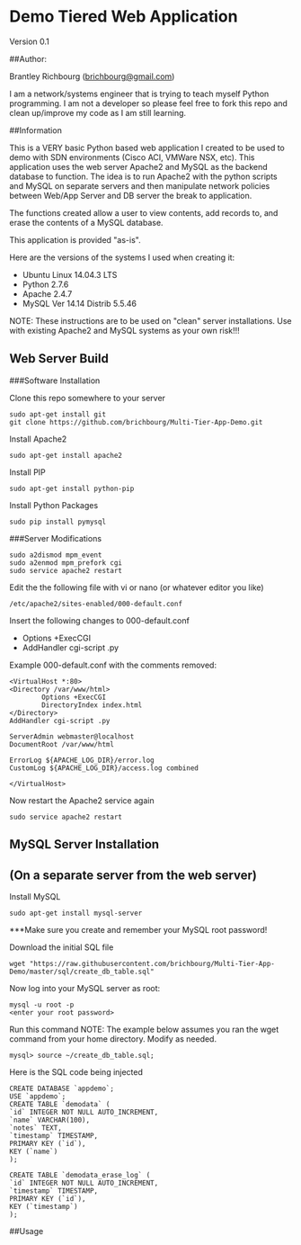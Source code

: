 # Demo Tiered Web Application

Version 0.1 

##Author:

Brantley Richbourg (brichbourg@gmail.com)

I am a network/systems engineer that is trying to teach myself Python programming.  I am not a developer so please feel free to fork this repo and clean up/improve my code as I am still learning.  

##Information

This is a VERY basic Python based web application I created to be used to demo with SDN environments (Cisco ACI, VMWare NSX, etc).  This application uses the web server Apache2 and MySQL as the backend database to function.  The idea is to run Apache2 with the python scripts and MySQL on separate servers and then manipulate network policies between Web/App Server and DB server the break to application.

The functions created allow a user to view contents, add records to, and erase the contents of a MySQL database. 

This application is provided "as-is".

Here are the versions of the systems I used when creating it:

* Ubuntu Linux 14.04.3 LTS
* Python 2.7.6
* Apache 2.4.7 
* MySQL Ver 14.14 Distrib 5.5.46

NOTE: These instructions are to be used on "clean" server installations.  Use with existing Apache2 and MySQL systems as your own risk!!!

## Web Server Build

###Software Installation

Clone this repo somewhere to your server

	sudo apt-get install git
	git clone https://github.com/brichbourg/Multi-Tier-App-Demo.git

Install Apache2

	sudo apt-get install apache2

Install PIP

	sudo apt-get install python-pip

Install Python Packages

	sudo pip install pymysql

###Server Modifications

	sudo a2dismod mpm_event
	sudo a2enmod mpm_prefork cgi
	sudo service apache2 restart

Edit the the following file with vi or nano (or whatever editor you like)

	/etc/apache2/sites-enabled/000-default.conf

Insert the following changes to 000-default.conf

* Options +ExecCGI
* AddHandler cgi-script .py
	
Example 000-default.conf with the comments removed:

	<VirtualHost *:80>
	<Directory /var/www/html>
    		Options +ExecCGI
    		DirectoryIndex index.html
	</Directory>
	AddHandler cgi-script .py

	ServerAdmin webmaster@localhost
	DocumentRoot /var/www/html

	ErrorLog ${APACHE_LOG_DIR}/error.log
	CustomLog ${APACHE_LOG_DIR}/access.log combined

	</VirtualHost>

Now restart the Apache2 service again

	sudo service apache2 restart

## MySQL Server Installation 
## (On a separate server from the web server)

Install MySQL
	
	sudo apt-get install mysql-server

***Make sure you create and remember your MySQL root password!

Download the initial SQL file

	wget "https://raw.githubusercontent.com/brichbourg/Multi-Tier-App-Demo/master/sql/create_db_table.sql"

Now log into your MySQL server as root:

	mysql -u root -p
	<enter your root password>

Run this command 
NOTE: The example below assumes you ran the wget command from your home directory.  Modify as needed.

	mysql> source ~/create_db_table.sql;

Here is the SQL code being injected


	CREATE DATABASE `appdemo`;
	USE `appdemo`;
	CREATE TABLE `demodata` (
	`id` INTEGER NOT NULL AUTO_INCREMENT,
	`name` VARCHAR(100),
	`notes` TEXT,
	`timestamp` TIMESTAMP,
	PRIMARY KEY (`id`),
	KEY (`name`)
	);

	CREATE TABLE `demodata_erase_log` (
	`id` INTEGER NOT NULL AUTO_INCREMENT,
	`timestamp` TIMESTAMP,
	PRIMARY KEY (`id`),
	KEY (`timestamp`)
	);

##Usage





